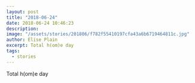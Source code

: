 ```yaml
---
layout: post
title: "2018-06-24"
date: 2018-06-24 10:46:23
description: 
image: "/assets/stories/201806/f782f55410197cfa43a6b6719464811c.jpg"
author: Elise Plain
excerpt: Total h(om)e day
tags: 
  - stories
---
```


Total h(om)e day
<p></p>
